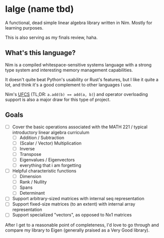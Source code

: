 # lalge (name tbd)

A functional, dead simple linear algebra library written in Nim. Mostly for learning purposes.

This is also serving as my finals review, haha.

## What's this language?

Nim is a compiled whitespace-sensitive systems language with a strong type system and interesting memory management capabilities.

It doesn't quite beat Python's usability or Rust's features, but I like it quite a lot, and think it's a good complement to other languages I use.

Nim's [UFCS](https://en.wikipedia.org/wiki/Uniform_Function_Call_Syntax) (TL;DR: `a.add(b) == add(a, b)`) and operator overloading support is also a major draw for this type of project.

## Goals
- [ ] Cover the basic operations associated with the MATH 221 / typical introductory linear algebra curriculum
  - [ ] Addition / Subtraction
  - [ ] (Scalar / Vector) Multiplication
  - [ ] Inverse
  - [ ] Transpose
  - [ ] Eigenvalues / Eigenvectors
  - [ ] everything that i am forgetting
- [ ] Helpful characteristic functions
  - [ ] Dimension
  - [ ] Rank / Nullity
  - [ ] Spans
  - [ ] Determinant
- [ ] Support arbitrary-sized matrices with internal seq representation
- [ ] Support fixed-size matrices (to an extent) with internal array representation
- [ ] Support specialized "vectors", as opposed to Nx1 matrices

After I get to a reasonable point of completeness, I'd love to go through and compare my library to Eigen (generally praised as a Very Good library).
